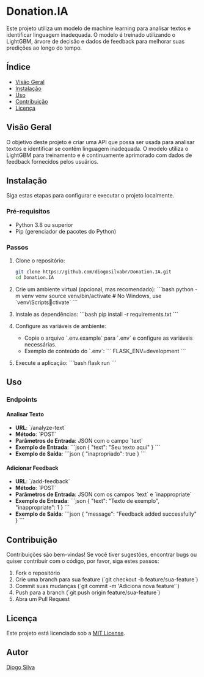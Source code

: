 
# Donation.IA

Este projeto utiliza um modelo de machine learning para analisar textos e identificar linguagem inadequada. 
O modelo é treinado utilizando o LightGBM, árvore de decisão e dados de feedback para melhorar suas predições ao longo do tempo.

## Índice

- [Visão Geral](#visão-geral)
- [Instalação](#instalação)
- [Uso](#uso)
- [Contribuição](#contribuição)
- [Licença](#licença)

## Visão Geral

O objetivo deste projeto é criar uma API que possa ser usada para analisar textos e identificar se contêm linguagem inadequada. 
O modelo utiliza o LightGBM para treinamento e é continuamente aprimorado com dados de feedback fornecidos pelos usuários.

## Instalação

Siga estas etapas para configurar e executar o projeto localmente.

### Pré-requisitos

- Python 3.8 ou superior
- Pip (gerenciador de pacotes do Python)

### Passos

1. Clone o repositório:
   ```bash
   git clone https://github.com/diogosilvabr/Donation.IA.git
   cd Donation.IA
   ```

2. Crie um ambiente virtual (opcional, mas recomendado):
   \`\`\`bash
   python -m venv venv
   source venv/bin/activate  # No Windows, use \`venv\Scriptsctivate\`
   \`\`\`

3. Instale as dependências:
   \`\`\`bash
   pip install -r requirements.txt
   \`\`\`

4. Configure as variáveis de ambiente:
   - Copie o arquivo \`.env.example\` para \`.env\` e configure as variáveis necessárias.
   - Exemplo de conteúdo do \`.env\`:
     \`\`\`
     FLASK_ENV=development
     \`\`\`

5. Execute a aplicação:
   \`\`\`bash
   flask run
   \`\`\`

## Uso

### Endpoints

#### Analisar Texto

- **URL**: \`/analyze-text\`
- **Método**: \`POST\`
- **Parâmetros de Entrada**: JSON com o campo \`text\`
- **Exemplo de Entrada**:
  \`\`\`json
  {
    "text": "Seu texto aqui"
  }
  \`\`\`
- **Exemplo de Saída**:
  \`\`\`json
  {
    "inapropriado": true
  }
  \`\`\`

#### Adicionar Feedback

- **URL**: \`/add-feedback\`
- **Método**: \`POST\`
- **Parâmetros de Entrada**: JSON com os campos \`text\` e \`inappropriate\`
- **Exemplo de Entrada**:
  \`\`\`json
  {
    "text": "Texto de exemplo",
    "inappropriate": 1
  }
  \`\`\`
- **Exemplo de Saída**:
  \`\`\`json
  {
    "message": "Feedback added successfully"
  }
  \`\`\`

## Contribuição

Contribuições são bem-vindas! Se você tiver sugestões, encontrar bugs ou quiser contribuir com o código, por favor, siga estes passos:

1. Fork o repositório
2. Crie uma branch para sua feature (\`git checkout -b feature/sua-feature\`)
3. Commit suas mudanças (\`git commit -m 'Adiciona nova feature'\`)
4. Push para a branch (\`git push origin feature/sua-feature\`)
5. Abra um Pull Request

## Licença

Este projeto está licenciado sob a [MIT License](LICENSE).

## Autor

[Diogo Silva](https://github.com/diogosilvabr)

